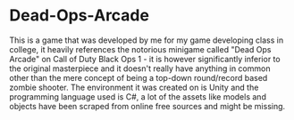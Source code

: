 # Dead-Ops-Arcade
This is a game that was developed by me for my game developing class in college, it heavily references the notorious minigame called "Dead Ops Arcade" on Call of Duty Black Ops 1 - it is however significantly inferior to the original masterpiece and it doesn't really have anything in common other than the mere concept of being a top-down round/record based zombie shooter. 
The environment it was created on is Unity and the programming language used is C#, a lot of the assets like models and objects have been scraped from online free sources and might be missing. 
